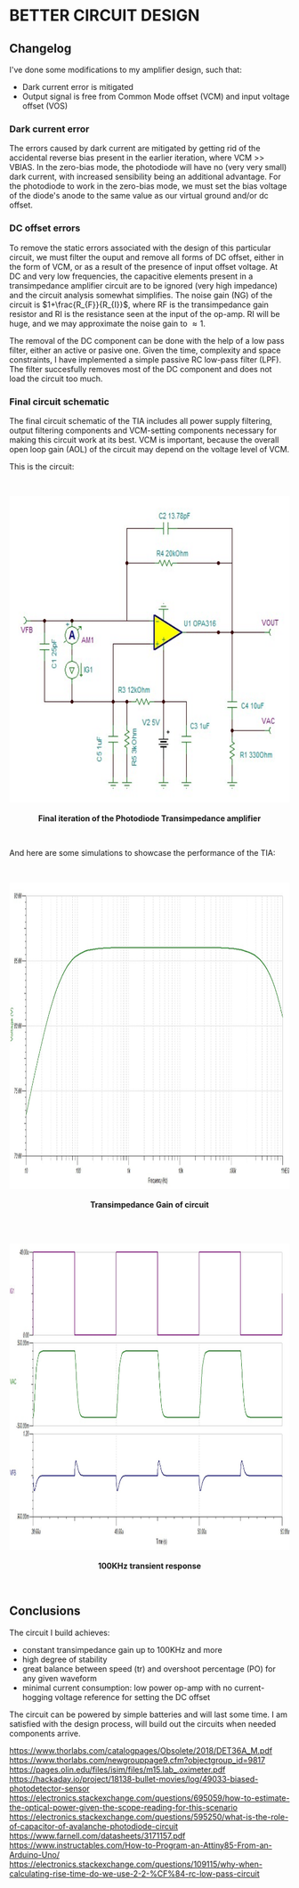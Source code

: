 # BETTER CIRCUIT DESIGN
## Changelog
I've done some modifications to my amplifier design, such that:
- Dark current error is mitigated
- Output signal is free from Common Mode offset (VCM) and input voltage offset (VOS)

### Dark current error
The errors caused by dark current are mitigated by getting rid of the accidental reverse bias present in the earlier iteration, where VCM >> VBIAS. In the zero-bias mode, the photodiode will have no (very very small) dark current, with increased sensibility being an additional advantage.
For the photodiode to work in the zero-bias mode, we must set the bias voltage of the diode's anode to the same value as our virtual ground and/or dc offset.
### DC offset errors
To remove the static errors associated with the design of this particular circuit, we must filter the ouput and remove all forms of DC offset, either in the form of VCM, or as a result of the presence of input offset voltage. At DC and very low frequencies, the capacitive elements present in a transimpedance amplifier circuit are to be ignored (very high impedance) and the circuit analysis somewhat simplifies. The noise gain (NG) of the circuit is $1+\frac{R_{F}}{R_{I}}$, where RF is the transimpedance gain resistor and RI is the resistance seen at the input of the op-amp.
RI will be huge, and we may approximate the noise gain to $\approx 1$.

The removal of the DC component can be done with the help of a low pass filter, either an active or pasive one. Given the time, complexity and space constraints, I have implemented a simple passive RC low-pass filter (LPF). The filter succesfully removes most of the DC component and does not load the circuit too much.

### Final circuit schematic
The final circuit schematic of the TIA includes all power supply filtering, output filtering components and VCM-setting components necessary for making this circuit work at its best. VCM is important, because the overall open loop gain (AOL) of the circuit may depend on the voltage level of VCM.

This is the circuit:

<br>
  <p align="center">
    <img height = "550" src = "FINAL_FORM.jpg">
    <br>
    <br>
    <a><b>Final iteration of the Photodiode Transimpedance amplifier</b></a>
</p>
<br>

And here are some simulations to showcase the performance of the TIA:

<br>
  <p align="center">
    <img height = "550" src = "FINAL_FORM_IVGAIN.jpg">
    <br>
    <br>
    <a><b>Transimpedance Gain of circuit</b></a>
</p>
<br>

<br>
  <p align="center">
    <img height = "550" src = "FINAL_FORM_TRANSIENT.jpg">
    <br>
    <br>
    <a><b>100KHz transient response</b></a>
</p>
<br>

## Conclusions
The circuit I build achieves:
- constant transimpedance gain up to 100KHz and more
- high degree of stability
- great balance between speed (tr) and overshoot percentage (PO) for any given waveform
- minimal current consumption: low power op-amp with no current-hogging voltage reference for setting the DC offset

The circuit can be powered by simple batteries and will last some time. I am satisfied with the design process, will build out the circuits when needed components arrive.



https://www.thorlabs.com/catalogpages/Obsolete/2018/DET36A_M.pdf
https://www.thorlabs.com/newgrouppage9.cfm?objectgroup_id=9817
https://pages.olin.edu/files/isim/files/m15.lab_.oximeter.pdf
https://hackaday.io/project/18138-bullet-movies/log/49033-biased-photodetector-sensor
https://electronics.stackexchange.com/questions/695059/how-to-estimate-the-optical-power-given-the-scope-reading-for-this-scenario
https://electronics.stackexchange.com/questions/595250/what-is-the-role-of-capacitor-of-avalanche-photodiode-circuit
https://www.farnell.com/datasheets/3171157.pdf
https://www.instructables.com/How-to-Program-an-Attiny85-From-an-Arduino-Uno/
https://electronics.stackexchange.com/questions/109115/why-when-calculating-rise-time-do-we-use-2-2-%CF%84-rc-low-pass-circuit
